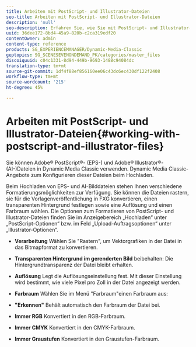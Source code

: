 ```yaml
---
title: Arbeiten mit PostScript- und Illustrator-Dateien
seo-title: Arbeiten mit PostScript- und Illustrator-Dateien
description: 'null'
seo-description: Erfahren Sie, wie Sie mit PostScript- und Illustrator-Dateien arbeiten.
uuid: 36dee172-8bd4-45a9-820b-c2ca319edf20
contentOwner: admin
content-type: reference
products: SG_EXPERIENCEMANAGER/Dynamic-Media-Classic
geptopics: SG_SCENESEVENONDEMAND_PK/categories/master_files
discoiquuid: c04c1331-8d94-449b-9693-1488c94084dc
translation-type: tm+mt
source-git-commit: 1df4f88ef856160ee06c43dc6ec430df122f2408
workflow-type: tm+mt
source-wordcount: '215'
ht-degree: 45%

---
```



# Arbeiten mit PostScript- und Illustrator-Dateien{#working-with-postscript-and-illustrator-files}

Sie können Adobe® PostScript®- (EPS-) und Adobe® Illustrator®- (AI-)Dateien in Dynamic Media Classic verwenden. Dynamic Media Classic-Angebote zum Konfigurieren dieser Dateien beim Hochladen.

Beim Hochladen von EPS- und AI-Bilddateien stehen Ihnen verschiedene Formatierungsmöglichkeiten zur Verfügung. Sie können die Dateien rastern, sie für die Vorlagenveröffentlichung in FXG konvertieren, einen transparenten Hintergrund festlegen sowie eine Auflösung und einen Farbraum wählen. Die Optionen zum Formatieren von PostScript- und Illustrator-Dateien finden Sie im Anzeigebereich „Hochladen“ unter „PostScript-Optionen“ bzw. im Feld „Upload-Auftragsoptionen“ unter „Illustrator-Optionen“.

* **Verarbeitung** Wählen Sie &quot;Rastern&quot;, um Vektorgrafiken in der Datei in das Bitmapformat zu konvertieren.

* **Transparenten Hintergrund im gerenderten Bild** beibehalten: Die Hintergrundtransparenz der Datei bleibt erhalten.

* **Auflösung** Legt die Auflösungseinstellung fest. Mit dieser Einstellung wird bestimmt, wie viele Pixel pro Zoll in der Datei angezeigt werden.

* **Farbraum** Wählen Sie im Menü &quot;Farbraum&quot;einen Farbraum aus:

* **&quot;Erkennen&quot;** Behält automatisch den Farbraum der Datei bei.

* **Immer RGB** Konvertiert in den RGB-Farbraum.

* **Immer CMYK** Konvertiert in den CMYK-Farbraum.

* **Immer Graustufen** Konvertiert in den Graustufen-Farbraum.
